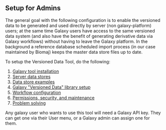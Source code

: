 ## Setup for Admins

The general goal with the following configuration is to enable the versioned data to be generated and used directly by server (non galaxy-platform) users; at the same time Galaxy users have access to the same versioned data system (and also have the benefit of generating derivative data via Galaxy workflows) without having to leave the Galaxy platform.  In the background a reference database scheduled import process (in our case maintained by Biomaj) keeps the master data store files up to date.

To setup the Versioned Data Tool, do the following: 

  1. [Galaxy tool installation](galaxy_tool_install.md)
  2. [Server data stores](data_stores.md)
  3. [Data store examples](data_store_examples.md)
  4. [Galaxy "Versioned Data" library setup](galaxy_library.md)
  5. [Workflow configuration](workflows.md)
  6. [Permissions, security, and maintenance](maintenance.md)
  7. [Problem solving](problem_solving.md)
  
Any galaxy user who wants to use this tool will need a Galaxy API key.  They can get one via their User menu, or a Galaxy admin can assign one for them.
